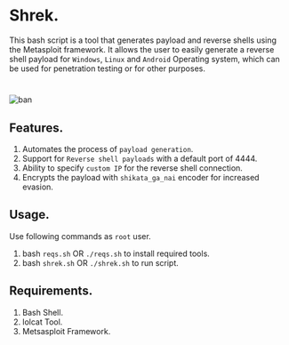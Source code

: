 # Shrek.
This bash script is a tool that generates payload and reverse shells using the Metasploit framework. It allows the user to easily generate a reverse shell payload for `Windows`, `Linux` and `Android` Operating system, which can be used for penetration testing or for other purposes.

#
![ban](https://user-images.githubusercontent.com/79792270/215226157-a9933682-1622-43ab-aa1e-ca0bac2fb47c.png)

## Features.
1. Automates the process of `payload generation`.
2. Support for `Reverse shell payloads` with a default port of 4444.
3. Ability to specify `custom IP` for the reverse shell connection.
4. Encrypts the payload with `shikata_ga_nai` encoder for increased evasion.


## Usage.
Use following commands as `root` user.<br>
1. bash `reqs.sh` OR `./reqs.sh` to install required tools.
2. bash `shrek.sh` OR `./shrek.sh` to run script.

## Requirements.
1. Bash Shell.
2. lolcat Tool.
3. Metsasploit Framework.
